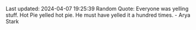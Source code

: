 Last updated: 2024-04-07 19:25:39
Random Quote: Everyone was yelling stuff.  Hot Pie yelled hot pie.  He must have yelled it a hundred times.  -  Arya Stark